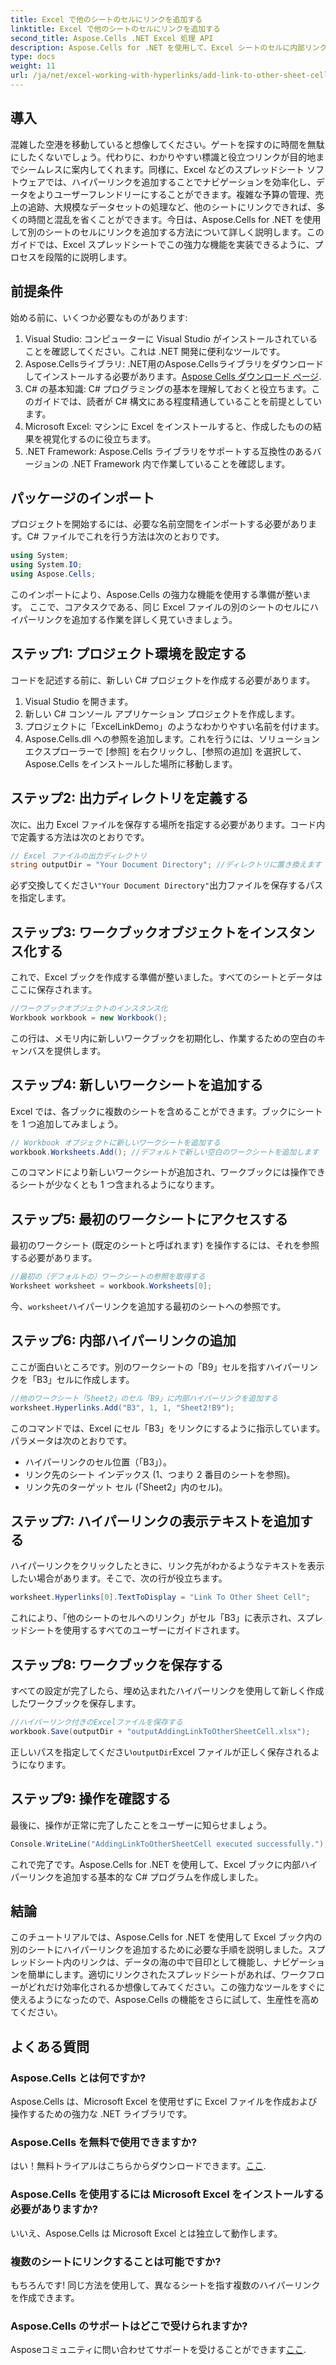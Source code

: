```yaml
---
title: Excel で他のシートのセルにリンクを追加する
linktitle: Excel で他のシートのセルにリンクを追加する
second_title: Aspose.Cells .NET Excel 処理 API
description: Aspose.Cells for .NET を使用して、Excel シートのセルに内部リンクを追加する方法を学習します。スプレッドシート内のナビゲーションを簡単に強化できます。
type: docs
weight: 11
url: /ja/net/excel-working-with-hyperlinks/add-link-to-other-sheet-cell/
---
```

## 導入
混雑した空港を移動していると想像してください。ゲートを探すのに時間を無駄にしたくないでしょう。代わりに、わかりやすい標識と役立つリンクが目的地までシームレスに案内してくれます。同様に、Excel などのスプレッドシート ソフトウェアでは、ハイパーリンクを追加することでナビゲーションを効率化し、データをよりユーザーフレンドリーにすることができます。複雑な予算の管理、売上の追跡、大規模なデータセットの処理など、他のシートにリンクできれば、多くの時間と混乱を省くことができます。今日は、Aspose.Cells for .NET を使用して別のシートのセルにリンクを追加する方法について詳しく説明します。このガイドでは、Excel スプレッドシートでこの強力な機能を実装できるように、プロセスを段階的に説明します。
## 前提条件
始める前に、いくつか必要なものがあります:
1. Visual Studio: コンピューターに Visual Studio がインストールされていることを確認してください。これは .NET 開発に便利なツールです。
2. Aspose.Cellsライブラリ: .NET用のAspose.Cellsライブラリをダウンロードしてインストールする必要があります。[Aspose Cells ダウンロード ページ](https://releases.aspose.com/cells/net/).
3. C# の基本知識: C# プログラミングの基本を理解しておくと役立ちます。このガイドでは、読者が C# 構文にある程度精通していることを前提としています。
4. Microsoft Excel: マシンに Excel をインストールすると、作成したものの結果を視覚化するのに役立ちます。
5. .NET Framework: Aspose.Cells ライブラリをサポートする互換性のあるバージョンの .NET Framework 内で作業していることを確認します。
## パッケージのインポート
プロジェクトを開始するには、必要な名前空間をインポートする必要があります。C# ファイルでこれを行う方法は次のとおりです。
```csharp
using System;
using System.IO;
using Aspose.Cells;
```
このインポートにより、Aspose.Cells の強力な機能を使用する準備が整います。 
ここで、コアタスクである、同じ Excel ファイルの別のシートのセルにハイパーリンクを追加する作業を詳しく見ていきましょう。 
## ステップ1: プロジェクト環境を設定する
コードを記述する前に、新しい C# プロジェクトを作成する必要があります。 
1. Visual Studio を開きます。
2. 新しい C# コンソール アプリケーション プロジェクトを作成します。 
3. プロジェクトに「ExcelLinkDemo」のようなわかりやすい名前を付けます。
4. Aspose.Cells.dll への参照を追加します。これを行うには、ソリューション エクスプローラーで [参照] を右クリックし、[参照の追加] を選択して、Aspose.Cells をインストールした場所に移動します。
## ステップ2: 出力ディレクトリを定義する
次に、出力 Excel ファイルを保存する場所を指定する必要があります。コード内で定義する方法は次のとおりです。
```csharp
// Excel ファイルの出力ディレクトリ
string outputDir = "Your Document Directory"; //ディレクトリに置き換えます
```
必ず交換してください`"Your Document Directory"`出力ファイルを保存するパスを指定します。
## ステップ3: ワークブックオブジェクトをインスタンス化する
これで、Excel ブックを作成する準備が整いました。すべてのシートとデータはここに保存されます。
```csharp
//ワークブックオブジェクトのインスタンス化
Workbook workbook = new Workbook();
```
この行は、メモリ内に新しいワークブックを初期化し、作業するための空白のキャンバスを提供します。
## ステップ4: 新しいワークシートを追加する
Excel では、各ブックに複数のシートを含めることができます。ブックにシートを 1 つ追加してみましょう。
```csharp
// Workbook オブジェクトに新しいワークシートを追加する
workbook.Worksheets.Add(); //デフォルトで新しい空白のワークシートを追加します
```
このコマンドにより新しいワークシートが追加され、ワークブックには操作できるシートが少なくとも 1 つ含まれるようになります。
## ステップ5: 最初のワークシートにアクセスする
最初のワークシート (既定のシートと呼ばれます) を操作するには、それを参照する必要があります。
```csharp
//最初の（デフォルトの）ワークシートの参照を取得する
Worksheet worksheet = workbook.Worksheets[0];
```
今、`worksheet`ハイパーリンクを追加する最初のシートへの参照です。
## ステップ6: 内部ハイパーリンクの追加
ここが面白いところです。別のワークシートの「B9」セルを指すハイパーリンクを「B3」セルに作成します。
```csharp
//他のワークシート「Sheet2」のセル「B9」に内部ハイパーリンクを追加する
worksheet.Hyperlinks.Add("B3", 1, 1, "Sheet2!B9");
```
このコマンドでは、Excel にセル「B3」をリンクにするように指示しています。パラメータは次のとおりです。
- ハイパーリンクのセル位置（「B3」）。
- リンク先のシート インデックス (1、つまり 2 番目のシートを参照)。
- リンク先のターゲット セル (「Sheet2」内のセル)。
## ステップ7: ハイパーリンクの表示テキストを追加する
ハイパーリンクをクリックしたときに、リンク先がわかるようなテキストを表示したい場合があります。そこで、次の行が役立ちます。
```csharp
worksheet.Hyperlinks[0].TextToDisplay = "Link To Other Sheet Cell";
```
これにより、「他のシートのセルへのリンク」がセル「B3」に表示され、スプレッドシートを使用するすべてのユーザーにガイドされます。
## ステップ8: ワークブックを保存する
すべての設定が完了したら、埋め込まれたハイパーリンクを使用して新しく作成したワークブックを保存します。
```csharp
//ハイパーリンク付きのExcelファイルを保存する
workbook.Save(outputDir + "outputAddingLinkToOtherSheetCell.xlsx");
```
正しいパスを指定してください`outputDir`Excel ファイルが正しく保存されるようになります。
## ステップ9: 操作を確認する
最後に、操作が正常に完了したことをユーザーに知らせましょう。
```csharp
Console.WriteLine("AddingLinkToOtherSheetCell executed successfully.");
```
これで完了です。Aspose.Cells for .NET を使用して、Excel ブックに内部ハイパーリンクを追加する基本的な C# プログラムを作成しました。
## 結論
このチュートリアルでは、Aspose.Cells for .NET を使用して Excel ブック内の別のシートにハイパーリンクを追加するために必要な手順を説明しました。スプレッドシート内のリンクは、データの海の中で目印として機能し、ナビゲーションを簡単にします。適切にリンクされたスプレッドシートがあれば、ワークフローがどれだけ効率化されるか想像してみてください。この強力なツールをすぐに使えるようになったので、Aspose.Cells の機能をさらに試して、生産性を高めてください。
## よくある質問
### Aspose.Cells とは何ですか?  
Aspose.Cells は、Microsoft Excel を使用せずに Excel ファイルを作成および操作するための強力な .NET ライブラリです。
### Aspose.Cells を無料で使用できますか?  
はい！無料トライアルはこちらからダウンロードできます。[ここ](https://releases.aspose.com/).
### Aspose.Cells を使用するには Microsoft Excel をインストールする必要がありますか?  
いいえ、Aspose.Cells は Microsoft Excel とは独立して動作します。
### 複数のシートにリンクすることは可能ですか?  
もちろんです! 同じ方法を使用して、異なるシートを指す複数のハイパーリンクを作成できます。
### Aspose.Cells のサポートはどこで受けられますか?  
 Asposeコミュニティに問い合わせてサポートを受けることができます[ここ](https://forum.aspose.com/c/cells/9).
